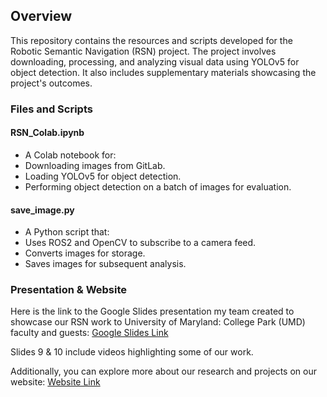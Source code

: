 ## Overview
This repository contains the resources and scripts developed for the Robotic Semantic Navigation (RSN) project. The project involves downloading, processing, and analyzing visual data using YOLOv5 for object detection. It also includes supplementary materials showcasing the project's outcomes.

### Files and Scripts
#### RSN_Colab.ipynb
- A Colab notebook for:
- Downloading images from GitLab.
- Loading YOLOv5 for object detection.
- Performing object detection on a batch of images for evaluation.
#### save_image.py
- A Python script that:
- Uses ROS2 and OpenCV to subscribe to a camera feed.
- Converts images for storage.
- Saves images for subsequent analysis.

### Presentation & Website
Here is the link to the Google Slides presentation my team created to showcase our RSN work to University of Maryland: College Park (UMD) faculty and guests:
[Google Slides Link](https://docs.google.com/presentation/d/1N0u0OlD_G3zuFnzaopXi9e9rOvwE4e2BO94T6WQBMIY/edit#slide=id.p) 

Slides 9 & 10 include videos highlighting some of our work.

Additionally, you can explore more about our research and projects on our website:
[Website Link](https://sites.google.com/umd.edu/ai4all-summerresearchpres-2022/navigation?authuser=0)
